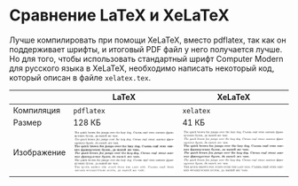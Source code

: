 # Сравнение LaTeX и XeLaTeX

Лучше компилировать при помощи XeLaTeX, вместо pdflatex, так как он поддерживает шрифты, и итоговый PDF файл у него получается лучше. Но для того, чтобы использовать стандартный шрифт Computer Modern для русского языка в XeLaTeX, необходимо написать некоторый код, который описан в файле `xelatex.tex`.

| |LaTeX|XeLaTeX|
|-|-|-|
|Компиляция|`pdflatex`|`xelatex`|
|Размер|128 КБ|41 КБ|
|Изображение|![](latex.png)|![](xelatex.png)|